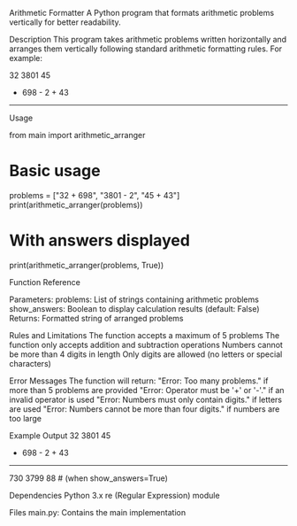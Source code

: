 Arithmetic Formatter
A Python program that formats arithmetic problems vertically for better readability.

Description
This program takes arithmetic problems written horizontally and arranges them vertically following standard arithmetic formatting rules. For example:

32 3801 45

- 698 - 2 + 43

---

Usage

from main import arithmetic_arranger

# Basic usage

problems = ["32 + 698", "3801 - 2", "45 + 43"]
print(arithmetic_arranger(problems))

# With answers displayed

print(arithmetic_arranger(problems, True))

Function Reference

Parameters:
problems: List of strings containing arithmetic problems
show_answers: Boolean to display calculation results (default: False)
Returns: Formatted string of arranged problems

Rules and Limitations
The function accepts a maximum of 5 problems
The function only accepts addition and subtraction operations
Numbers cannot be more than 4 digits in length
Only digits are allowed (no letters or special characters)

Error Messages
The function will return:
"Error: Too many problems." if more than 5 problems are provided
"Error: Operator must be '+' or '-'." if an invalid operator is used
"Error: Numbers must only contain digits." if letters are used
"Error: Numbers cannot be more than four digits." if numbers are too large

Example Output
32 3801 45

- 698 - 2 + 43

---

730 3799 88 # (when show_answers=True)

Dependencies
Python 3.x
re (Regular Expression) module

Files
main.py: Contains the main implementation
